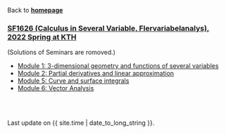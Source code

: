 Back to [**homepage**](https://wanminliu.github.io)

### [SF1626 (Calculus in Several Variable, Flervariabelanalys), 2022 Spring at KTH](https://canvas.kth.se/courses/31806/pages/cdepr1-cenmi1-citeh1-cmast-1)

(Solutions of Seminars are romoved.)

*  [Module 1: 3-dimensional geometry and functions of several variables](https://wanminliu.github.io/KTH/M1/SF1626VT22M1.html)
*  [Module 2: Partial derivatives and linear approximation](https://wanminliu.github.io/KTH/M2/SF1626VT22M2.html)
*  [Module 5: Curve and surface integrals](https://wanminliu.github.io/KTH/M5/SF1626VT22M5.html)
*  [Module 6: Vector Analysis](https://wanminliu.github.io/KTH/M6/SF1626VT22M6.html)
  
<br/><br/>
<p>Last update on {{ site.time | date_to_long_string }}.</p>

<script async src="https://www.googletagmanager.com/gtag/js?id=G-6X136VZ9Z5"></script>
<script>
  window.dataLayer = window.dataLayer || [];
  function gtag(){dataLayer.push(arguments);}
  gtag('js', new Date());

  gtag('config', 'G-6X136VZ9Z5');
</script>